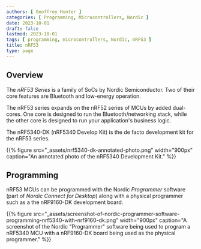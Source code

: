 ```yaml
---
authors: [ Geoffrey Hunter ]
categories: [ Programming, Microcontrollers, Nordic ]
date: 2023-10-01
draft: false
lastmod: 2023-10-01
tags: [ programming, microcontrollers, Nordic, nRF53 ]
title: nRF53
type: page
---
```


## Overview

The _nRF53 Series_ is a family of SoCs by Nordic Semiconductor. Two of their core features are Bluetooth and low-energy operation.

The nRF53 series expands on the nRF52 series of MCUs by added dual-cores. One core is designed to run the Bluetooth/networking stack, while the other core is designed to run your application's business logic.

The nRF5340-DK (nRF5340 Develop Kit) is the de facto development kit for the nRF53 series. 

{{% figure src="_assets/nrf5340-dk-annotated-photo.png" width="900px" caption="An annotated photo of the nRF5340 Development Kit." %}}

## Programming

nRF53 MCUs can be programmed with the Nordic _Programmer_ software (part of _Nordic Connect for Desktop_) along with a physical programmer such as a the nRF9160-DK development board.

{{% figure src="_assets/screenshot-of-nordic-programmer-software-programming-nrf5340-with-nrf9160-dk.png" width="900px" caption="A screenshot of the Nordic \"Programmer\" software being used to program a nRF5340 MCU with a nRF9160-DK board being used as the physical programmer." %}}
